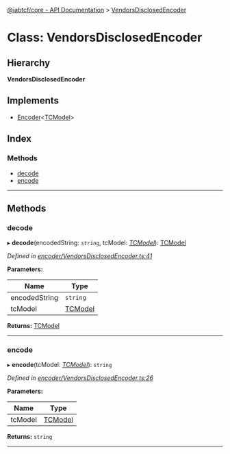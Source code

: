 [@iabtcf/core - API Documentation](../README.md) > [VendorsDisclosedEncoder](../classes/vendorsdisclosedencoder.md)

# Class: VendorsDisclosedEncoder

## Hierarchy

**VendorsDisclosedEncoder**

## Implements

* [Encoder](../interfaces/encoder.md)<[TCModel](tcmodel.md)>

## Index

### Methods

* [decode](vendorsdisclosedencoder.md#decode)
* [encode](vendorsdisclosedencoder.md#encode)

---

## Methods

<a id="decode"></a>

###  decode

▸ **decode**(encodedString: *`string`*, tcModel: *[TCModel](tcmodel.md)*): [TCModel](tcmodel.md)

*Defined in [encoder/VendorsDisclosedEncoder.ts:41](https://github.com/chrispaterson/iabtcf-es/blob/5097780/modules/core/src/encoder/VendorsDisclosedEncoder.ts#L41)*

**Parameters:**

| Name | Type |
| ------ | ------ |
| encodedString | `string` |
| tcModel | [TCModel](tcmodel.md) |

**Returns:** [TCModel](tcmodel.md)

___
<a id="encode"></a>

###  encode

▸ **encode**(tcModel: *[TCModel](tcmodel.md)*): `string`

*Defined in [encoder/VendorsDisclosedEncoder.ts:26](https://github.com/chrispaterson/iabtcf-es/blob/5097780/modules/core/src/encoder/VendorsDisclosedEncoder.ts#L26)*

**Parameters:**

| Name | Type |
| ------ | ------ |
| tcModel | [TCModel](tcmodel.md) |

**Returns:** `string`

___

